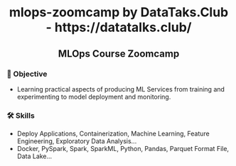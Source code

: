 <h1 align="center"> mlops-zoomcamp by DataTaks.Club - https://datatalks.club/ </h1>
<h2 align="center"> MLOps Course Zoomcamp </h2>

### 🔭 Objective
- Learning practical aspects of producing ML Services from training and experimenting to model deployment and monitoring.

### 🛠 Skills
- Deploy Applications, Containerization, Machine Learning, Feature Engineering, Exploratory Data Analysis...
- Docker, PySpark, Spark, SparkML, Python, Pandas, Parquet Format File, Data Lake...
